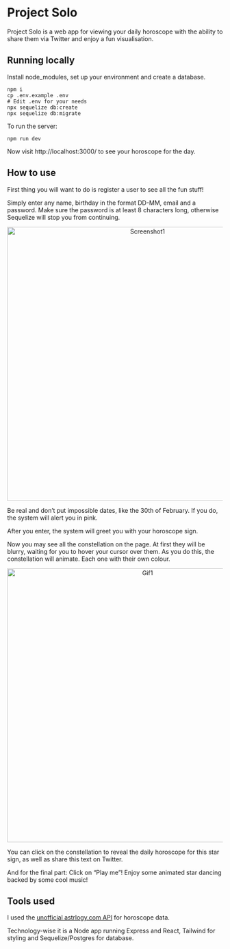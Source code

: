 # Project Solo

Project Solo is a web app for viewing your daily horoscope with the ability to share them via Twitter and enjoy a fun visualisation.

## Running locally

Install node_modules, set up your environment and create a database.

```
npm i
cp .env.example .env
# Edit .env for your needs
npx sequelize db:create
npx sequelize db:migrate
```

To run the server:

```
npm run dev
```

Now visit http://localhost:3000/ to see your horoscope for the day.

## How to use

First thing you will want to do is register a user to see all the fun stuff!

Simply enter any name, birthday in the format DD-MM, email and a password. Make sure the password is at least 8 characters long, otherwise Sequelize will stop you from continuing.

<p align="center">
<img width="640" alt="Screenshot1" src="https://user-images.githubusercontent.com/104982744/216817537-6d9c0fb6-cd84-4255-91e0-4292924f3ac1.png">
</p>

Be real and don’t put impossible dates, like the 30th of February. If you do, the system will alert you in pink.

After you enter, the system will greet you with your horoscope sign.

Now you may see all the constellation on the page. At first they will be blurry, waiting for you to hover your cursor over them. As you do this, the constellation will animate. Each one with their own colour.

<p align="center">
  <img width="640" alt="Gif1" src="https://user-images.githubusercontent.com/104982744/216817778-bf7639d5-4901-4387-8ad5-4b6c8c3f8250.gif">
</p>

You can click on the constellation to reveal the daily horoscope for this star sign, as well as share this text on Twitter.

And for the final part: Click on “Play me”! Enjoy some animated star dancing backed by some cool music!

## Tools used

I used the [unofficial astrlogy.com API](https://ohmanda.com/api/horoscope/) for horoscope data. 

Technology-wise it is a Node app running Express and React, Tailwind for styling and Sequelize/Postgres for database.
